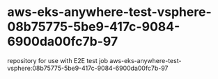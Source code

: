 # aws-eks-anywhere-test-vsphere-08b75775-5be9-417c-9084-6900da00fc7b-97
repository for use with E2E test job aws-eks-anywhere-test-vsphere:08b75775-5be9-417c-9084-6900da00fc7b-97

